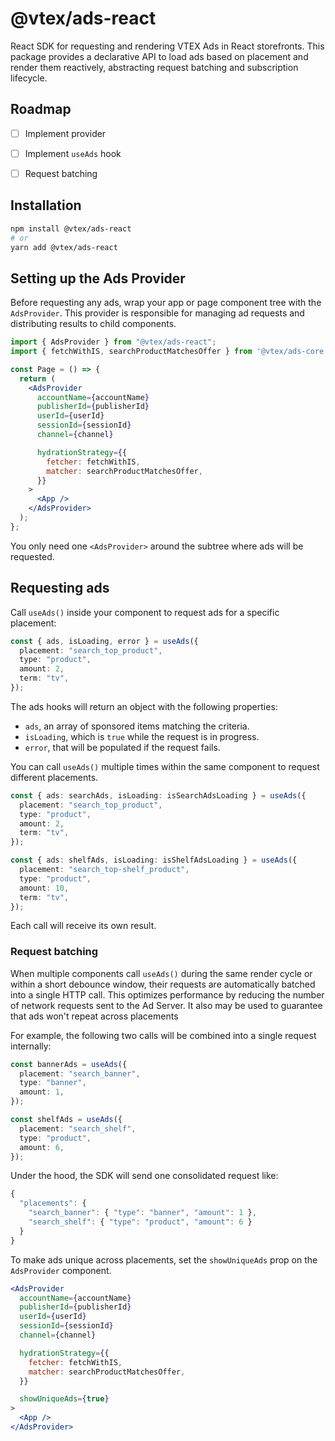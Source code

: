 # @vtex/ads-react

React SDK for requesting and rendering VTEX Ads in React storefronts. This
package provides a declarative API to load ads based on placement and render
them reactively, abstracting request batching and subscription lifecycle.

## Roadmap

- [ ] Implement provider

- [ ] Implement `useAds` hook

- [ ] Request batching


## Installation

```bash
npm install @vtex/ads-react
# or
yarn add @vtex/ads-react
```

## Setting up the Ads Provider

Before requesting any ads, wrap your app or page component tree with the
`AdsProvider`. This provider is responsible for managing ad requests and
distributing results to child components.

```jsx
import { AdsProvider } from "@vtex/ads-react";
import { fetchWithIS, searchProductMatchesOffer } from '@vtex/ads-core';

const Page = () => {
  return (
    <AdsProvider
      accountName={accountName}
      publisherId={publisherId}
      userId={userId}
      sessionId={sessionId}
      channel={channel}

      hydrationStrategy={{
        fetcher: fetchWithIS,
        matcher: searchProductMatchesOffer,
      }}
    >
      <App />
    </AdsProvider>
  );
};
```

You only need one `<AdsProvider>` around the subtree where ads will be
requested.

## Requesting ads

Call `useAds()` inside your component to request ads for a specific placement:

```ts
const { ads, isLoading, error } = useAds({
  placement: "search_top_product",
  type: "product",
  amount: 2,
  term: "tv",
});
```

The ads hooks will return an object with the following properties:

- `ads`, an array of sponsored items matching the criteria.
- `isLoading`, which is `true` while the request is in progress.
- `error`, that will be populated if the request fails.

You can call `useAds()` multiple times within the same component to request
different placements.

```ts
const { ads: searchAds, isLoading: isSearchAdsLoading } = useAds({
  placement: "search_top_product",
  type: "product",
  amount: 2,
  term: "tv",
});

const { ads: shelfAds, isLoading: isShelfAdsLoading } = useAds({
  placement: "search_top-shelf_product",
  type: "product",
  amount: 10,
  term: "tv",
});
```

Each call will receive its own result.

### Request batching

When multiple components call `useAds()` during the same render cycle or within
a short debounce window, their requests are automatically batched into a single
HTTP call. This optimizes performance by reducing the number of network
requests sent to the Ad Server. It also may be used to guarantee that ads won't
repeat across placements

For example, the following two calls will be combined into a single request
internally:

```ts
const bannerAds = useAds({
  placement: "search_banner",
  type: "banner",
  amount: 1,
});

const shelfAds = useAds({
  placement: "search_shelf",
  type: "product",
  amount: 6,
});
```

Under the hood, the SDK will send one consolidated request like:

```ts
{
  "placements": {
    "search_banner": { "type": "banner", "amount": 1 },
    "search_shelf": { "type": "product", "amount": 6 }
  }
}
```

To make ads unique across placements, set the `showUniqueAds` prop on the
`AdsProvider` component.

```jsx
<AdsProvider
  accountName={accountName}
  publisherId={publisherId}
  userId={userId}
  sessionId={sessionId}
  channel={channel}

  hydrationStrategy={{
    fetcher: fetchWithIS,
    matcher: searchProductMatchesOffer,
  }}

  showUniqueAds={true}
>
  <App />
</AdsProvider>
```
